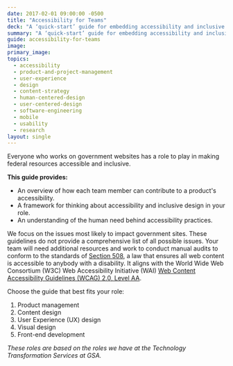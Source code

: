 ```yaml
---
date: 2017-02-01 09:00:00 -0500
title: "Accessibility for Teams"
deck: "A ‘quick-start’ guide for embedding accessibility and inclusive design practices into your team’s workflow"
summary: "A ‘quick-start’ guide for embedding accessibility and inclusive design practices into your team’s workflow"
guide: accessibility-for-teams
image: 
primary_image: 
topics:
  - accessibility
  - product-and-project-management
  - user-experience
  - design
  - content-strategy
  - human-centered-design
  - user-centered-design
  - software-engineering
  - mobile
  - usability
  - research
layout: single
---
```


Everyone who works on government websites has a role to play in making federal resources accessible and inclusive.

**This guide provides:**

- An overview of how each team member can contribute to a product's accessibility.
- A framework for thinking about accessibility and inclusive design in your role.
- An understanding of the human need behind accessibility practices.

We focus on the issues most likely to impact government sites. These guidelines do not provide a comprehensive list of all possible issues. Your team will need additional resources and work to conduct manual audits to conform to the standards of [Section 508](https://www.section508.gov/), a law that ensures all web content is accessible to anybody with a disability. It aligns with the World Wide Web Consortium (W3C) Web Accessibility Initiative (WAI) [Web Content Accessibility Guidelines (WCAG) 2.0, Level AA](https://www.w3.org/WAI/WCAG22/quickref/?versions=2.0&currentsidebar=%23col_overview&levels=a%2Caaa).

Choose the guide that best fits your role:

1. Product management
2. Content design
3. User Experience (UX) design
4. Visual design
5. Front-end development

_These roles are based on the roles we have at the Technology Transformation Services at GSA._
